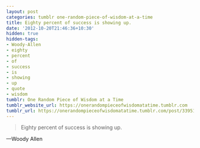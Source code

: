 ```yaml
---
layout: post
categories: tumblr one-random-piece-of-wisdom-at-a-time
title: Eighty percent of success is showing up.
date: '2012-10-20T21:46:36+10:30'
hidden: true
hidden-tags:
- Woody-Allen
- eighty
- percent
- of
- success
- is
- showing
- up
- quote
- wisdom
tumblr: One Random Piece of Wisdom at a Time
tumblr_website_url: https://onerandompieceofwisdomatatime.tumblr.com
tumblr_url: https://onerandompieceofwisdomatatime.tumblr.com/post/33951403156/eighty-percent-of-success-is-showing-up
---
```

> Eighty percent of success is showing up.

—Woody Allen
